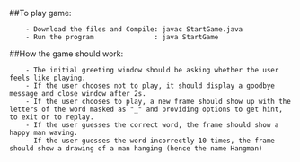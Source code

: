 ##To play game:

        - Download the files and Compile: javac StartGame.java
        - Run the program               : java StartGame

##How the game should work: 

        - The initial greeting window should be asking whether the user feels like playing.
        - If the user chooses not to play, it should display a goodbye message and close window after 2s.
        - If the user chooses to play, a new frame should show up with the letters of the word masked as "_" and providing options to get hint, to exit or to replay. 
        - If the user guesses the correct word, the frame should show a happy man waving.
        - If the user guesses the word incorrectly 10 times, the frame should show a drawing of a man hanging (hence the name Hangman) 
        
        
